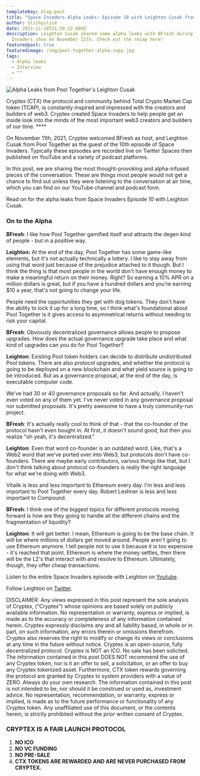 ```yaml
---
templateKey: blog-post
title: "Space Invaders Alpha Leaks: Episode 10 with Leighton Cusak from Pool Together"
author: Slishyslice
date: 2021-11-18T21:59:22.609Z
description: Leighton Cusak shared some alpha leaks with BFresh during the Space
  Invaders show on November 11th. Check out the recap here!
featuredpost: true
featuredimage: /img/pool-together-alpha-copy.jpg
tags:
  - Alpha leaks
  - Interview
  - ""
---
```

![](/img/pool-together-alpha-copy.jpg "Alpha Leaks from Pool Together's Leighton Cusak")

Cryptex (CTX) the protocol and community behind Total Crypto Market Cap token (TCAP), is constantly inspired and impressed with the creators and builders of web3. Cryptex created Space Invaders to help people get an inside look into the minds of the most important web3 creators and builders of our time. \*\*\*\*

On November 11th, 2021, Cryptex welcomed BFresh as host, and Leighton Cusak from Pool Together as the guest of the 10th episode of Space Invaders. Typically these episodes are recorded live on Twitter Spaces then published on YouTube and a variety of podcast platforms.

In this post, we are sharing the most thought-provoking and alpha-infused pieces of the conversation. These are things most people would not get a chance to find out unless they were listening to the conversation at air time, which you can find on our YouTube channel and podcast form.

Read on for the alpha leaks from Space Invaders Episode 10 with Leighton Cusak.

### On to the Alpha

**BFresh**: I like how Pool Together gamified itself and attracts the degen kind of people - but in a positive way.

**Leighton:** At the end of the day, Pool Together has some game-like elements, but it's not actually technically a lottery. I like to stay away from using that word just because of the prejudice attached to it though. But I think the thing is that most people in the world don't have enough money to make a meaningful return on their money. Right? So earning a 10% APR on a million dollars is great, but if you have a hundred dollars and you're earning $10 a year, that's not going to change your life.

People need the opportunities they get with dog tokens. They don't have the ability to lock it up for a long time, so I think what's foundational about Pool Together is it gives access to asymmetrical returns without needing to risk your capital.

**BFresh**: Obviously decentralized governance allows people to propose upgrades. How does the actual governance upgrade take place and what kind of upgrades can you do for Pool Together?

**Leighton**: Existing Pool token holders can decide to distribute undistributed Pool tokens. There are also protocol upgrades, and whether the protocol is going to be deployed on a new blockchain and what yield source is going to be introduced. But as a governance proposal, at the end of the day, is executable computer code.

We've had 30 or 40 governance proposals so far. And actually, I haven't even voted on any of them yet. I've never voted in any governance proposal nor submitted proposals. It's pretty awesome to have a truly community-run project.

**BFresh**: It's actually really cool to think of that - that the co-founder of the protocol hasn't even bought in. At first, it doesn't sound good, but then you realize "oh yeah, it's decentralized."

**Leighton**: Even that word co-founder is an outdated word. Like, that's a Web2 word that we've ported over into Web3, but protocols don't have co-founders. There are maybe early contributors, various things like that, but I don't think talking about protocol co-founders is really the right language for what we're doing with Web3.

Vitalik is less and less important to Ethereum every day. I'm less and less important to Pool Together every day. Robert Leshner is less and less important to Compound.

**BFresh**: I think one of the biggest topics for different protocols moving forward is how are they going to handle all the different chains and the fragmentation of liquidity?

**Leighton**: It will get better. I mean, Ethereum is going to be the base chain. It will be where millions of dollars get moved around. People aren't going to use Ethereum anymore. I tell people not to use it because it is too expensive - it's reached that point. Ethereum is where the money settles, then there will be the L2's that interact with and resolve to Ethereum. Ultimately, though, they offer cheap transactions.

Listen to the entire Space Invaders episode with Leighton on [Youtube](https://www.youtube.com/watch?v=lC9mhpuqHHQ).

Follow Leighton on [Twitter](https://twitter.com/lay2000lbs).

DISCLAIMER: Any views expressed in this post represent the sole analysis of Cryptex, (“Cryptex”) whose opinions are based solely on publicly available information. No representation or warranty, express or implied, is made as to the accuracy or completeness of any information contained herein. Cryptex expressly disclaims any and all liability based, in whole or in part, on such information, any errors therein or omissions therefrom. Cryptex also reserves the right to modify or change its views or conclusions at any time in the future without notice. Cryptex is an open-source, fully decentralized protocol. Cryptex is NOT an ICO. No sale has been solicited. The information contained in this post DOES NOT recommend the use of any Cryptex token, nor is it an offer to sell, a solicitation, or an offer to buy any Cryptex tokenized asset. Furthermore, CTX token rewards governing the protocol are granted by Cryptex to system providers with a value of ZERO. Always do your own research. The information contained in this post is not intended to be, nor should it be construed or used as, investment advice. No representation, recommendation, or warranty, express or implied, is made as to the future performance or functionality of any Cryptex token. Any unaffiliated use of this document, or the contents herein, is strictly prohibited without the prior written consent of Cryptex.

### CRYPTEX IS A FAIR LAUNCH PROTOCOL

1. **NO ICO**
2. **NO VC FUNDING**
3. **NO PRE-SALE**
4. **CTX TOKENS ARE REWARDED AND ARE NEVER PURCHASED FROM CRYPTEX.**